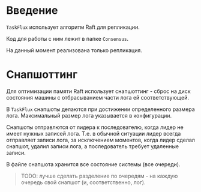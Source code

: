 # Введение

`TaskFlux` использует алгоритм Raft для репликации.

Код для работы с ним лежит в папке `Consensus`.

На данный момент реализована только репликация.

# Снапшоттинг

Для оптимизации памяти Raft использует снапшоттинг - сброс на диск состояния машины с отбрасыванием части лога ей соответствующей. 

В `TaskFlux` снапшоты делаются при достижении определенного размера лога.
Максимальный размер лога указывается в конфигурации.

Снапшоты отправлются от лидера к последователю, когда лидер не имеет нужных записей лога.
Т.е. в обычной ситуации лидер всегда отправляет записи лога, за исключением моментов, когда
лидер сделал снапшот, удалил записи лога, а последователь требует удаленные записи.

В файле снапшота хранится все состояние системы (все очереди).

> TODO: лучше сделать разделение по очередям - на каждую очередь свой снапшот (и, соответственно, лог).
